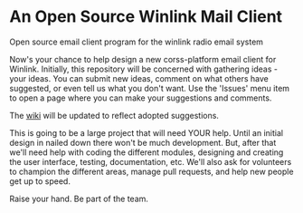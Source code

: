 # An Open Source Winlink Mail Client
Open source email client program for the winlink radio email system

Now's your chance to help design a new corss-platform email client for Winlink. 
Initially, this repository will be concerned with gathering ideas - your ideas. 
You can submit new ideas, comment on what others have suggested, or even tell us what you don't want.
Use the 'Issues' menu item to open a page where you can make your suggestions and comments.

The [wiki](https://github.com/ARSFI/winlink-mail-client/wiki) will be updated to reflect adopted suggestions.

This is going to be a large project that will need YOUR help. Until an initial design in nailed down there won't be much development. But, after that we'll need help with coding the different modules, designing and creating the user interface, testing, documentation, etc. We'll also ask for volunteers to champion the different areas, manage pull requests, and help new people get up to speed. 

Raise your hand. Be part of the team.

